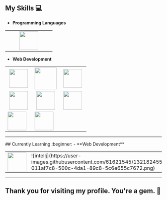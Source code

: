 ## My Skills :computer:

- **Programming Languages**
<table>
<tbody>
 <tr>
<td align="center" width="50%">
<img height=60px src="https://www.vectorlogo.zone/logos/java/java-ar21.svg"> 
</td>


</tr>

</tbody>
</table>


- **Web Development**
<table>
<tbody>
 <tr>
<td align="center" width="33%">
<img height=60px src="https://www.vectorlogo.zone/logos/w3_html5/w3_html5-ar21.svg"> 
</td>

<td align="center" width="33%">
<img height=70px src="https://1000logos.net/wp-content/uploads/2020/09/CSS-Logo.png"> 
</td>

<td align="center" width="33%">
<img height=60px src="https://www.vectorlogo.zone/logos/getbootstrap/getbootstrap-ar21.svg"> 
</td>

</tr>

 <tr>
<td align="center" width="33%">
<img height=60px src="https://www.vectorlogo.zone/logos/javascript/javascript-ar21.svg"> 
</td>

<td align="center" width="33%">
<img height=60px src="https://www.vectorlogo.zone/logos/jquery/jquery-ar21.svg"> 
</td>

<td align="center" width="33%">
<img height=60px src="https://www.vectorlogo.zone/logos/mysql/mysql-ar21.svg"> 
</td>
</tr>
<tr>
<td>
<img height=60px src="https://www.vectorlogo.zone/logos/json/json-ar21.svg">
</td>
<td>
<img height=60px src="https://www.vectorlogo.zone/logos/eclipse/eclipse-ar21.svg"> 
</td>
</tr>

</tbody>
</table>
<hr>
## Currently Learning :beginner:
- **Web Development**
<table>
<tbody>
 <tr>
<td>
<img height=60px src="https://www.vectorlogo.zone/logos/springio/springio-ar21.svg">
</td>
<td>
![intellj](https://user-images.githubusercontent.com/61621545/132182455-011af7c8-500c-4da1-89c8-5c6e655c7672.png)
</td>
</tr>

</tbody>
</table>


<hr>

## Thank you for visiting my profile. You're a gem. :gem:
